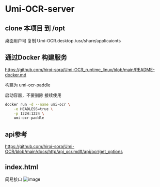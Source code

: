 # Umi-OCR-server

## clone 本项目 到 /opt
桌面用户可 复制 Umi-OCR.desktop /usr/share/applicaionts

## 通过Docker 构建服务 
https://github.com/hiroi-sora/Umi-OCR_runtime_linux/blob/main/README-docker.md

构建为 umi-ocr-paddle

启动容器，不要删除 接续使用
```bash
docker run -d --name umi-ocr \
    -e HEADLESS=true \
    -p 1224:1224 \
    umi-ocr-paddle
```


## api参考
https://github.com/hiroi-sora/Umi-OCR/blob/main/docs/http/api_ocr.md#/api/ocr/get_options

## index.html
简易接口
![image](https://github.com/user-attachments/assets/c6f964b4-69b4-48f0-a3db-6a737105cdcd)
